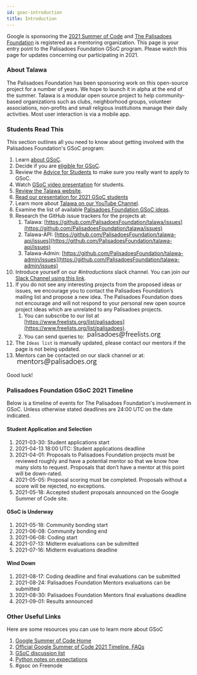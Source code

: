```yaml
---
id: gsoc-introduction
title: Introduction
---
```


Google is sponsoring the [2021 Summer of Code](https://summerofcode.withgoogle.com/) and [The Palisadoes Foundation](http://www.palisadoes.org) is registered as a mentoring organization. This page is your entry point to the Palisadoes Foundation GSoC program. Please watch this page for updates concerning our participating in 2021.

### About Talawa

The Palisadoes Foundation has been sponsoring work on this open-source project for a number of years. We hope to launch it in alpha at the end of the summer. Talawa is a modular open source project to help community-based organizations such as clubs, neighborhood groups, volunteer associations, non-profits and small religious institutions manage their daily activities. Most user interaction is via a mobile app.

### Students Read This

This section outlines all you need to know about getting involved with the Palisadoes Foundation's GSoC program:

1. Learn [about GSoC](https://summerofcode.withgoogle.com/about/).
1. Decide if you are [eligible for GSoC](https://summerofcode.withgoogle.com/get-started/).
1. Review the [Advice for Students](https://opensource.googleblog.com/2011/03/dos-and-donts-of-google-summer-of-code.html) to make sure you really want to apply to GSoC.
1. Watch [GSoC video presentation](https://www.youtube.com/watch?v=S6IP_6HG2QE) for students.
1. [Review the Talawa website](https://palisadoesfoundation.github.io/talawa.github.io/).
1. [Read our presentation for 2021 GSoC students](http://www.palisadoes.org/wp-content/uploads/2021/03/gsoc-2021-talawa.pdf)
1. Learn more about [Talawa on our YouTube Channel](https://www.youtube.com/watch?v=hKLeU3MlGwY&list=PLv50qHwThlJVTUZsVz2CbRSi2f8uF9XE6).
1. Examine the list of available [Palisadoes Foundation GSoC ideas](https://palisadoesfoundation.github.io/talawa-docs/docs/internships/ideas).
1. Research the GitHub issue trackers for the projects at:
    1. Talawa: [https://github.com/PalisadoesFoundation/talawa/issues](https://github.com/PalisadoesFoundation/talawa/issues)
    1. Talawa-API: [https://github.com/PalisadoesFoundation/talawa-api/issues](https://github.com/PalisadoesFoundation/talawa-api/issues)
    1. Talawa-Admin: [https://github.com/PalisadoesFoundation/talawa-admin/issues](https://github.com/PalisadoesFoundation/talawa-admin/issues)
1. Introduce yourself on our *#introductions* slack channel. You can join our [Slack Channel using this link](http://slack.palisadoes.org).
1. If you do not see any interesting projects from the proposed ideas or issues, we encourage you to contact the Palisadoes Foundation’s mailing list and propose a new idea. The Palisadoes Foundation does not encourage and will not respond to your personal new open source project ideas which are unrelated to any Palisadoes projects.
    1. You can subscribe to our list at [https://www.freelists.org/list/palisadoes](https://www.freelists.org/list/palisadoes).  
    1. You can send queries to:
           ![img](/img/email/freelists.png)
1. The `Ideas list` is manually updated, please contact our mentors if the page is not being updated.
1. Mentors can be contacted on our slack channel or at:
       ![img](/img/email/mentors.png)

Good luck!

### Palisadoes Foundation GSoC 2021 Timeline

Below is a timeline of events for The Palisadoes Foundation's involvement in GSoC. Unless otherwise stated deadlines are 24:00 UTC on the date indicated.

#### Student Application and Selection

1. 2021-03-30: Student applications start
1. 2021-04-13 18:00 UTC: Student applications deadline
1. 2021-04-01: Proposals to Palisadoes Foundation projects must be reviewed roughly and have a potential mentor so that we know how many slots to request. Proposals that don’t have a mentor at this point will be down-rated.
1. 2021-05-05: Proposal scoring must be completed. Proposals without a score will be rejected, no exceptions.
1. 2021-05-18: Accepted student proposals announced on the Google Summer of Code site.

#### GSoC is Underway

1. 2021-05-18: Community bonding start
1. 2021-06-08: Community bonding end
1. 2021-06-08: Coding start
1. 2021-07-13: Midterm evaluations can be submitted
1. 2021-07-16: Midterm evaluations deadline

#### Wind Down

1. 2021-08-17: Coding deadline and final evaluations can be submitted
1. 2021-08-24: Palisadoes Foundation Mentors evaluations can be submitted
1. 2021-08-30: Palisadoes Foundation Mentors final evaluations deadline
1. 2021-09-01: Results announced

### Other Useful Links

Here are some resources you can use to learn more about GSoC

1. [Google Summer of Code Home](https://summerofcode.withgoogle.com/)
1. [Official Google Summer of Code 2021 Timeline, FAQs](https://summerofcode.withgoogle.com/how-it-works/#timeline)
1. [GSoC discussion list](https://groups.google.com/group/google-summer-of-code-discuss)
1. [Python notes on expectations](https://wiki.python.org/moin/SummerOfCode/Expectations)
1. #gsoc on Freenode

